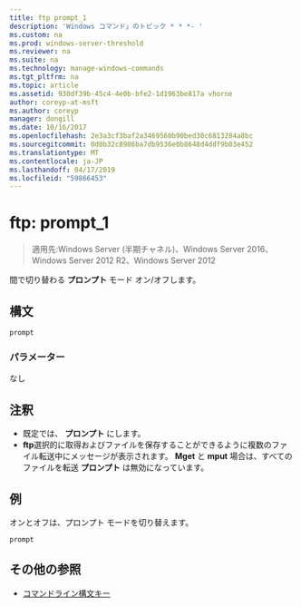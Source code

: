 ```yaml
---
title: ftp prompt_1
description: 'Windows コマンド」のトピック * * *- '
ms.custom: na
ms.prod: windows-server-threshold
ms.reviewer: na
ms.suite: na
ms.technology: manage-windows-commands
ms.tgt_pltfrm: na
ms.topic: article
ms.assetid: 930df39b-45c4-4e0b-bfe2-1d1963be817a vhorne
author: coreyp-at-msft
ms.author: coreyp
manager: dongill
ms.date: 10/16/2017
ms.openlocfilehash: 2e3a3cf3baf2a3469560b90bed30c6813284a8bc
ms.sourcegitcommit: 0d0b32c8986ba7db9536e0b8648d4ddf9b03e452
ms.translationtype: MT
ms.contentlocale: ja-JP
ms.lasthandoff: 04/17/2019
ms.locfileid: "59866453"
---
```

# <a name="ftp-prompt1"></a>ftp: prompt_1

>適用先:Windows Server (半期チャネル)、Windows Server 2016、Windows Server 2012 R2、Windows Server 2012

間で切り替わる **プロンプト** モード オン/オフします。   
## <a name="syntax"></a>構文  
```  
prompt  
```  
### <a name="parameters"></a>パラメーター  
なし  
## <a name="remarks"></a>注釈  
-   既定では、 **プロンプト** にします。  
-   **ftp**選択的に取得およびファイルを保存することができるように複数のファイル転送中にメッセージが表示されます。  **Mget** と **mput** 場合は、すべてのファイルを転送 **プロンプト** は無効になっています。  
## <a name="BKMK_Examples"></a>例  
オンとオフは、プロンプト モードを切り替えます。  
```  
prompt  
```  
## <a name="additional-references"></a>その他の参照  
-   [コマンドライン構文キー](command-line-syntax-key.md)  
